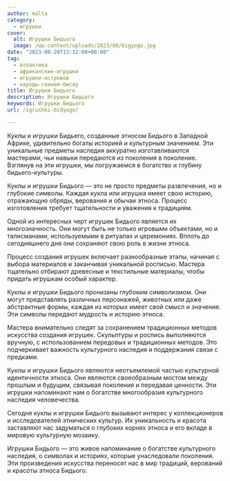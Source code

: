 ```yaml
---
author: malta
category:
  - игрушки
cover:
  alt: Игрушки Бидього
  image: /wp-content/uploads/2023/08/bigyogo.jpg
date: "2023-08-20T13:32:00+00:00"
tag:
  - атлантика
  - африканские-игрушки
  - игрушки-островов
  - народы-гвинеи-бисау
title: Игрушки Бидього
description: Игрушки Бидього
keywords: Игрушки Бидього
url: /igrushki-bidyogo/

---
```

Куклы и игрушки Бидьего, созданные этносом Бидього в Западной Африке, удивительно богаты историей и культурным значением. Эти уникальные предметы наследия аккуратно изготавливаются мастерами, чьи навыки передаются из поколения в поколение. Взглянув на эти игрушки, мы погружаемся в богатство и глубину бидьего-культуры.

Куклы и игрушки Бидього — это не просто предметы развлечения, но и глубокие символы. Каждая кукла или игрушка имеет свою историю, отражающую обряды, верования и обычаи этноса. Процесс изготовления требует тщательности и уважения к традициям.

Одной из интересных черт игрушек Бидього является их многозначность. Они могут быть не только игровыми объектами, но и талисманами, используемыми в ритуалах и церемониях. Вплоть до сегодняшнего дня они сохраняют свою роль в жизни этноса.

Процесс создания игрушек включает разнообразные этапы, начиная с выбора материалов и заканчивая уникальной росписью. Мастера тщательно отбирают древесные и текстильные материалы, чтобы придать игрушкам особый характер.

Куклы и игрушки Бидього пронизаны глубоким символизмом. Они могут представлять различных персонажей, животных или даже абстрактные формы, каждая из которых имеет свой смысл и значение. Эти символы передают мудрость и историю этноса.

Мастера внимательно следят за сохранением традиционных методов искусства создания игрушек. Скульптуры и роспись выполняются вручную, с использованием передовых и традиционных методов. Это подчеркивает важность культурного наследия и поддержания связи с предками.

Куклы и игрушки Бидього являются неотъемлемой частью культурной идентичности этноса. Они являются своеобразным мостом между прошлым и будущим, связывая поколения и передавая ценности. Эти игрушки напоминают нам о богатстве многообразия культурного наследия человечества.

Сегодня куклы и игрушки Бидього вызывают интерес у коллекционеров и исследователей этнических культур. Их уникальность и красота заставляют нас задуматься о глубоких корнях этноса и его вкладе в мировую культурную мозаику.

Игрушки Бидього — это живое напоминание о богатстве культурного наследия, о символах и историях, которые унаследовали поколения. Эти произведения искусства переносят нас в мир традиций, верований и красоты этноса Бидього.
